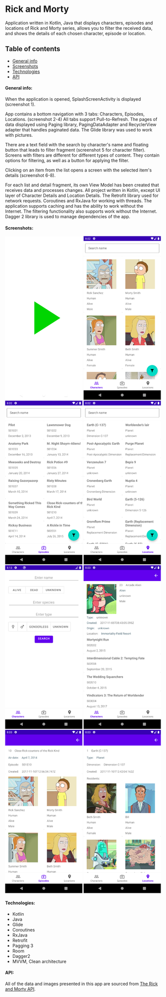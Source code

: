 # Rick and Morty

Application written in Kotlin, Java that displays characters, episodes and locations of Rick and
Morty series, allows you to filter the received data, and shows the details of each chosen
character, episode or location.

## Table of contents

* [General info](#general-info)
* [Screenshots](#screenshots)
* [Technologies](#technologies)
* [API](#API)

#### General info:

When the application is opened, SplashScreenActivity is displayed (screenshot 1).

App contains a bottom navigation with 3 tabs: Characters, Episodes, Locations. (screenshot 2-4)
All tabs support Pull-to-Refresh. The pages of data displayed using Paging library,
PagingDataAdapter and RecyclerView adapter that handles paginated data. The Glide library was used
to work with pictures.

There are a text field with the search by character's name and floating button that leads to filter
fragment (screenshot 5 for character filter). Screens with filters are different for different types
of content. They contain options for filtering, as well as a button for applying the filter.

Clicking on an item from the list opens a screen with the selected item's details (screenshot 6-8).

For each list and detail fragment, its own View Model has been created that receives data and
processes changes. All project written in Kotlin, except UI layer of Character Details and Location
Details. The Retrofit library used for network requests. Coroutines and RxJava for working with
threads. The application supports caching and has the ability to work without the Internet. The
filtering functionality also supports work without the Internet. Dagger 2 library is used to manage
dependencies of the app.

#### Screenshots:

<p float="left">
<img src="./screenshots/splash_screen.png" alt="Application opening" width="250">
	<img src="./screenshots/character_list.png" alt="Application opening" width="250">
<img src="./screenshots/episode_list.png" alt="Application opening" width="250">
<img src="./screenshots/location_list.png" alt="Application opening" width="250">
<img src="./screenshots/filter_characters.png" alt="Application opening" width="250">
<img src="./screenshots/character_details.png" alt="Application opening" width="250">
<img src="./screenshots/episode_details.png" alt="Application opening" width="250">
<img src="./screenshots/location_details.png" alt="Application opening" width="250">



</p>

#### Technologies:

* Kotlin
* Java
* Glide
* Coroutines
* RxJava
* Retrofit
* Pagging 3
* Room
* Dagger2
* MVVM, Clean architecture

#### API:

All of the data and images presented in this app are sourced
from [The Rick and Morty API](https://rickandmortyapi.com/).